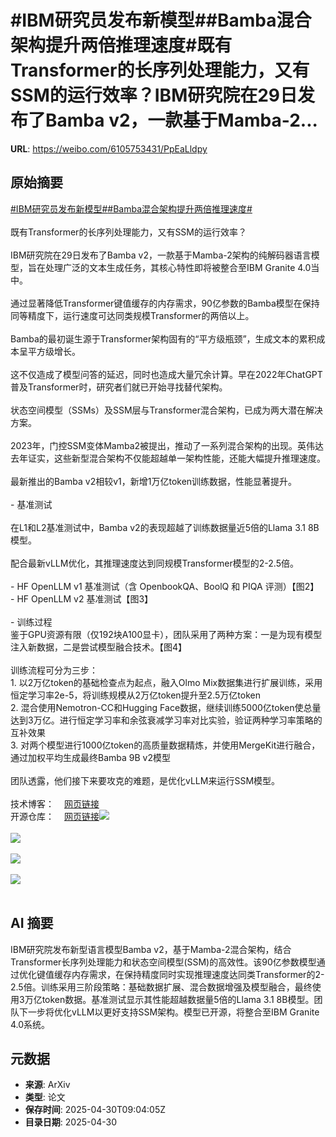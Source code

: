 # #IBM研究员发布新模型##Bamba混合架构提升两倍推理速度#既有Transformer的长序列处理能力，又有SSM的运行效率？IBM研究院在29日发布了Bamba v2，一款基于Mamba-2...

**URL**: https://weibo.com/6105753431/PpEaLldpy

## 原始摘要

<a href="https://m.weibo.cn/search?containerid=231522type%3D1%26t%3D10%26q%3D%23IBM%E7%A0%94%E7%A9%B6%E5%91%98%E5%8F%91%E5%B8%83%E6%96%B0%E6%A8%A1%E5%9E%8B%23&amp;extparam=%23IBM%E7%A0%94%E7%A9%B6%E5%91%98%E5%8F%91%E5%B8%83%E6%96%B0%E6%A8%A1%E5%9E%8B%23" data-hide=""><span class="surl-text">#IBM研究员发布新模型#</span></a><a href="https://m.weibo.cn/search?containerid=231522type%3D1%26t%3D10%26q%3D%23Bamba%E6%B7%B7%E5%90%88%E6%9E%B6%E6%9E%84%E6%8F%90%E5%8D%87%E4%B8%A4%E5%80%8D%E6%8E%A8%E7%90%86%E9%80%9F%E5%BA%A6%23&amp;extparam=%23Bamba%E6%B7%B7%E5%90%88%E6%9E%B6%E6%9E%84%E6%8F%90%E5%8D%87%E4%B8%A4%E5%80%8D%E6%8E%A8%E7%90%86%E9%80%9F%E5%BA%A6%23" data-hide=""><span class="surl-text">#Bamba混合架构提升两倍推理速度#</span></a><br><br>既有Transformer的长序列处理能力，又有SSM的运行效率？<br><br>IBM研究院在29日发布了Bamba v2，一款基于Mamba-2架构的纯解码器语言模型，旨在处理广泛的文本生成任务，其核心特性即将被整合至IBM Granite 4.0当中。<br><br>通过显著降低Transformer键值缓存的内存需求，90亿参数的Bamba模型在保持同等精度下，运行速度可达同类规模Transformer的两倍以上。<br><br>Bamba的最初诞生源于Transformer架构固有的“平方级瓶颈”，生成文本的累积成本呈平方级增长。<br><br>这不仅造成了模型问答的延迟，同时也造成大量冗余计算。早在2022年ChatGPT普及Transformer时，研究者们就已开始寻找替代架构。<br><br>状态空间模型（SSMs）及SSM层与Transformer混合架构，已成为两大潜在解决方案。<br><br>2023年，门控SSM变体Mamba2被提出，推动了一系列混合架构的出现。英伟达去年证实，这些新型混合架构不仅能超越单一架构性能，还能大幅提升推理速度。<br><br>最新推出的Bamba v2相较v1，新增1万亿token训练数据，性能显著提升。<br><br>- 基准测试<br><br>在L1和L2基准测试中，Bamba v2的表现超越了训练数据量近5倍的Llama 3.1 8B模型。<br><br>配合最新vLLM优化，其推理速度达到同规模Transformer模型的2-2.5倍。<br><br>  - HF OpenLLM v1 基准测试（含 OpenbookQA、BoolQ 和 PIQA 评测）【图2】<br>  - HF OpenLLM v2 基准测试【图3】<br><br>- 训练过程<br>鉴于GPU资源有限（仅192块A100显卡），团队采用了两种方案：一是为现有模型注入新数据，二是尝试模型融合技术。【图4】<br><br>训练流程可分为三步：<br>1. 以2万亿token的基础检查点为起点，融入Olmo Mix数据集进行扩展训练，采用恒定学习率2e-5，将训练规模从2万亿token提升至2.5万亿token<br>2. 混合使用Nemotron-CC和Hugging Face数据，继续训练5000亿token使总量达到3万亿。进行恒定学习率和余弦衰减学习率对比实验，验证两种学习率策略的互补效果<br>3. 对两个模型进行1000亿token的高质量数据精炼，并使用MergeKit进行融合，通过加权平均生成最终Bamba 9B v2模型<br><br>团队透露，他们接下来要攻克的难题，是优化vLLM来运行SSM模型。<br><br>技术博客：<a href="https://weibo.cn/sinaurl?u=https%3A%2F%2Fhuggingface.co%2Fblog%2Fibm-ai-platform%2Fbamba-9b-v2" data-hide=""><span class="url-icon"><img style="width: 1rem;height: 1rem" src="https://h5.sinaimg.cn/upload/2015/09/25/3/timeline_card_small_web_default.png" referrerpolicy="no-referrer"></span><span class="surl-text">网页链接</span></a><br>开源仓库：<a href="https://weibo.cn/sinaurl?u=https%3A%2F%2Fgithub.com%2Ffoundation-model-stack%2Fbamba" data-hide=""><span class="url-icon"><img style="width: 1rem;height: 1rem" src="https://h5.sinaimg.cn/upload/2015/09/25/3/timeline_card_small_web_default.png" referrerpolicy="no-referrer"></span><span class="surl-text">网页链接</span></a><img style="" src="https://tvax1.sinaimg.cn/large/006Fd7o3gy1i0ys9hybawj31hc0u00w1.jpg" referrerpolicy="no-referrer"><br><br><img style="" src="https://tvax3.sinaimg.cn/large/006Fd7o3gy1i0ys9kmu3rj313q0pe48f.jpg" referrerpolicy="no-referrer"><br><br><img style="" src="https://tvax4.sinaimg.cn/large/006Fd7o3gy1i0ys9n2nrzj315k114k44.jpg" referrerpolicy="no-referrer"><br><br><img style="" src="https://tvax1.sinaimg.cn/large/006Fd7o3gy1i0ys9phk1aj324m0wmgx4.jpg" referrerpolicy="no-referrer"><br><br>

## AI 摘要

IBM研究院发布新型语言模型Bamba v2，基于Mamba-2混合架构，结合Transformer长序列处理能力和状态空间模型(SSM)的高效性。该90亿参数模型通过优化键值缓存内存需求，在保持精度同时实现推理速度达同类Transformer的2-2.5倍。训练采用三阶段策略：基础数据扩展、混合数据增强及模型融合，最终使用3万亿token数据。基准测试显示其性能超越数据量5倍的Llama 3.1 8B模型。团队下一步将优化vLLM以更好支持SSM架构。模型已开源，将整合至IBM Granite 4.0系统。

## 元数据

- **来源**: ArXiv
- **类型**: 论文
- **保存时间**: 2025-04-30T09:04:05Z
- **目录日期**: 2025-04-30

